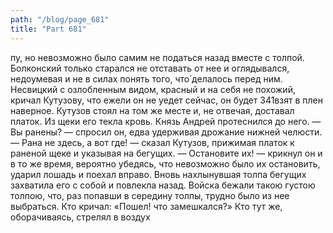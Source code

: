 ```yaml
---
path: "/blog/page_681"
title: "Part 681"
---
```


пу, но невозможно было самим не податься назад вместе с толпой. Болконский только старался не отставать от нее и оглядывался, недоумевая и не в силах понять того, что́ делалось перед ним. Несвицкий с озлобленным видом, красный и на себя не похожий, кричал Кутузову, что ежели он не уедет сейчас, он будет 341взят в плен наверное. Кутузов стоял на том же месте и, не отвечая, доставал платок. Из щеки его текла кровь. Князь Андрей протеснился до него.
— Вы ранены? — спросил он, едва удерживая дрожание нижней челюсти.
— Рана не здесь, а вот где! — сказал Кутузов, прижимая платок к раненой щеке и указывая на бегущих.
— Остановите их! — крикнул он и в то же время, вероятно убедясь, что невозможно было их остановить, ударил лошадь и поехал вправо.
Вновь нахлынувшая толпа бегущих захватила его с собой и повлекла назад.
Войска бежали такою густою толпою, что, раз попавши в середину толпы, трудно было из нее выбраться. Кто кричал: «Пошел! что замешкался?» Кто тут же, оборачиваясь, стрелял в воздух

